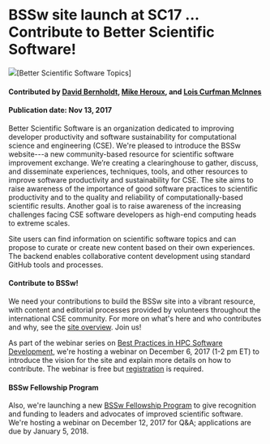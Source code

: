 # BSSw site launch at SC17 ... Contribute to Better Scientific Software!
<img src='https://github.com/betterscientificsoftware/images/raw/master/BSSwResourceTopics.png' />[Better Scientific Software Topics]

#### Contributed by [David Bernholdt](https://github.com/bernhold " David Bernholdt GitHub Profile"), [Mike Heroux](https://github.com/maherou "Mike Heroux GitHub Profile"), and [Lois Curfman McInnes](https://github.com/curfman "Lois Curfman McInnes GitHub Profile")

#### Publication date: Nov 13, 2017

Better Scientific Software is an organization dedicated to improving developer productivity and software sustainability for computational science and engineering (CSE).  We're pleased to introduce the BSSw website---a new community-based resource for scientific software improvement exchange.  We’re creating a clearinghouse to gather, discuss, and disseminate experiences, techniques, tools, and other resources to improve software productivity and sustainability for CSE. The site aims to raise awareness of the importance of good software practices to scientific productivity and to the quality and reliability of computationally-based scientific results. Another goal is to raise awareness of the increasing challenges facing CSE software developers as high-end computing heads to extreme scales.

Site users can find information on scientific software topics and can propose to curate or create new content based on their own experiences. The backend enables collaborative content development using standard GitHub tools and processes.  

#### Contribute to BSSw!
We need your contributions to build the BSSw site into a vibrant resource, with content and editorial processes provided by volunteers throughout the international CSE community.  For more on what's here and who contributes and why, see the [site overview](https://bssw.io/pages/site-overview).  Join us!

As part of the webinar series on [Best Practices in HPC Software Development](https://ideas-productivity.org/events/hpc-best-practices-webinars), we're hosting a webinar on December 6, 2017 (1-2 pm ET) to introduce the vision for the site and explain more details on how to contribute.  The webinar is free but [registration](https://www.eventbrite.com/e/better-scientific-software-webinar-tickets-39613498039) is required.  

#### BSSw Fellowship Program
Also, we're launching a new [BSSw Fellowship Program](https://bssw.io/pages/bssw-fellowship-program) to give recognition and funding to leaders and advocates of improved scientific software.  We're hosting a webinar on December 12, 2017 for Q&A; applications are due by January 5, 2018.  

<!---
Publish: Yes
Categories: collaboration
Topics: discussion forums, Q&A sites
Tags: bssw-blog-article
Level: 2
Prerequisites: default
Aggregate: none
--->
